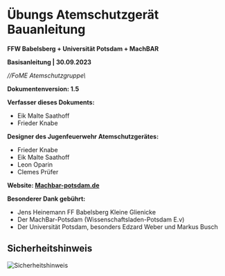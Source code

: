 # Übungs Atemschutzgerät Bauanleitung

**FFW Babelsberg + Universität Potsdam + MachBAR**

**Basisanleitung | 30.09.2023**

*//FoME Atemschutzgruppe\\*

**Dokumentenversion: 1.5**

**Verfasser dieses Dokuments:**

- Eik Malte Saathoff
- Frieder Knabe

**Designer des Jugenfeuerwehr Atemschutzgerätes:**

- Frieder Knabe
- Eik Malte Saathoff
- Leon Oparin
- Clemes Prüfer

**Website: [Machbar-potsdam.de](https://Machbar-potsdam.de)**

**Besonderer Dank gebührt:**

- Jens Heinemann FF Babelsberg Kleine Glienicke
- Der MachBar-Potsdam (Wissenschaftsladen-Potsdam E.v)
- Der Universität Potsdam, besonders Edzard Weber und Markus Busch

## Sicherheitshinweis

![Sicherheitshinweis](Atemschutzgerät%20Bauplan%20bilder/image002.png)
